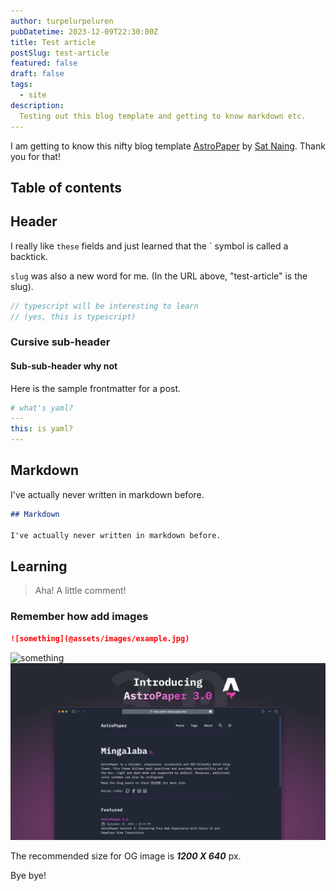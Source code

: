 ```yaml
---
author: turpelurpeluren
pubDatetime: 2023-12-09T22:30:00Z
title: Test article
postSlug: test-article
featured: false
draft: false
tags:
  - site
description:
  Testing out this blog template and getting to know markdown etc.
---
```


I am getting to know this nifty blog template [AstroPaper](https://astro-paper.pages.dev/) by [Sat Naing](https://satnaing.dev/).
Thank you for that!

## Table of contents

## Header

I really like `these` fields and just learned that the ` symbol is called a backtick.

`slug` was also a new word for me. (In the URL above, "test-article" is the slug).

```ts
// typescript will be interesting to learn
// (yes, this is typescript)
```

### Cursive sub-header

#### Sub-sub-header why not

Here is the sample frontmatter for a post.

```yaml
# what's yaml?
---
this: is yaml?
---
```

## Markdown

I've actually never written in markdown before.

```md
## Markdown

I've actually never written in markdown before.
```

## Learning

> Aha! A little comment!

### Remember how add images

```md
![something](@assets/images/example.jpg)
```

![something](@assets/images/AstroPaper-v3.png)
<img src="../../assets/images/AstroPaper-v3.png" alt="something">

The recommended size for OG image is **_1200 X 640_** px.

Bye bye!

